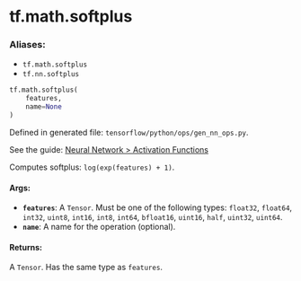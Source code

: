 <div itemscope itemtype="http://developers.google.com/ReferenceObject">
<meta itemprop="name" content="tf.math.softplus" />
<meta itemprop="path" content="Stable" />
</div>

# tf.math.softplus

### Aliases:

* `tf.math.softplus`
* `tf.nn.softplus`

``` python
tf.math.softplus(
    features,
    name=None
)
```



Defined in generated file: `tensorflow/python/ops/gen_nn_ops.py`.

See the guide: [Neural Network > Activation Functions](../../../../api_guides/python/nn.md#Activation_Functions)

Computes softplus: `log(exp(features) + 1)`.

#### Args:

* <b>`features`</b>: A `Tensor`. Must be one of the following types: `float32`, `float64`, `int32`, `uint8`, `int16`, `int8`, `int64`, `bfloat16`, `uint16`, `half`, `uint32`, `uint64`.
* <b>`name`</b>: A name for the operation (optional).


#### Returns:

A `Tensor`. Has the same type as `features`.